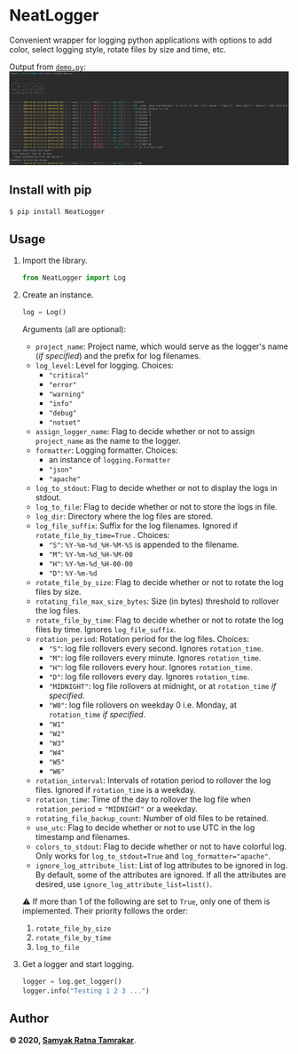 # NeatLogger
Convenient wrapper for logging python applications with options to add color, select logging style, rotate files by size and time, etc.

Output from [`demo.py`](demo.py):
![demo logs](docs/demo-logs.png)

## Install with pip
```bash
$ pip install NeatLogger
```

## Usage
1. Import the library.
    ```python
    from NeatLogger import Log
    ```

1. Create an instance.
    ```python
    log = Log()
    ```
    Arguments (all are optional):
    * `project_name`: Project name, which would serve as the logger's name (_if specified_) and the prefix for log filenames.
    * `log_level`: Level for logging. Choices:
        * `"critical"`
        * `"error"`
        * `"warning"`
        * `"info"`
        * `"debug"`
        * `"notset"`
    * `assign_logger_name`: Flag to decide whether or not to assign `project_name` as the name to the logger.
    * `formatter`: Logging formatter. Choices:
        * an instance of `logging.Formatter`
        * `"json"`
        * `"apache"`
    * `log_to_stdout`: Flag to decide whether or not to display the logs in stdout.
    * `log_to_file`: Flag to decide whether or not to store the logs in file.
    * `log_dir`: Directory where the log files are stored.
    * `log_file_suffix`: Suffix for the log filenames. Ignored if `rotate_file_by_time=True` . Choices:
        * `"S"`: `%Y-%m-%d_%H-%M-%S` is appended to the filename.
        * `"M"`: `%Y-%m-%d_%H-%M-00`
        * `"H"`: `%Y-%m-%d_%H-00-00`
        * `"D"`: `%Y-%m-%d`
    * `rotate_file_by_size`: Flag to decide whether or not to rotate the log files by size.
    * `rotating_file_max_size_bytes`: Size (in bytes) threshold to rollover the log files.
    * `rotate_file_by_time`: Flag to decide whether or not to rotate the log files by time. Ignores `log_file_suffix`.
    * `rotation_period`: Rotation period for the log files. Choices:
        * `"S"`: log file rollovers every second. Ignores `rotation_time`.
        * `"M"`: log file rollovers every minute. Ignores `rotation_time`.
        * `"H"`: log file rollovers every hour. Ignores `rotation_time`.
        * `"D"`: log file rollovers every day. Ignores `rotation_time`.
        * `"MIDNIGHT"`: log file rollovers at midnight, or at `rotation_time` _if specified_.
        * `"W0"`: log file rollovers on weekday 0 i.e. Monday, at `rotation_time` _if specified_.
        * `"W1"`
        * `"W2"`
        * `"W3"`
        * `"W4"`
        * `"W5"`
        * `"W6"`
    * `rotation_interval`: Intervals of rotation period to rollover the log files. Ignored if `rotation_time` is a weekday.
    * `rotation_time`: Time of the day to rollover the log file when `rotation_period` = `"MIDNIGHT"` or a weekday.
    * `rotating_file_backup_count`: Number of old files to be retained.
    * `use_utc`: Flag to decide whether or not to use UTC in the log timestamp and filenames.
    * `colors_to_stdout`: Flag to decide whether or not to have colorful log. Only works for `log_to_stdout=True` and `log_formatter="apache"`.
    * `ignore_log_attribute_list`: List of log attributes to be ignored in log. By default, some of the attributes are ignored. If all the attributes are desired, use `ignore_log_attribute_list=list()`.

    :warning: If more than 1 of the following are set to `True`, only one of them is implemented. Their priority follows the order:
    1. `rotate_file_by_size`
    1. `rotate_file_by_time`
    1. `log_to_file`

1. Get a logger and start logging.
    ```python
    logger = log.get_logger()
    logger.info("Testing 1 2 3 ...")
    ```


## Author

**&copy; 2020, [Samyak Ratna Tamrakar](https://www.linkedin.com/in/srtamrakar/)**.